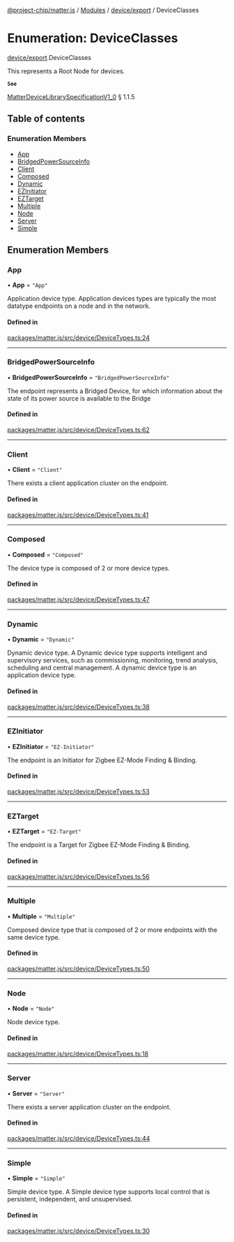 [@project-chip/matter.js](../README.md) / [Modules](../modules.md) / [device/export](../modules/device_export.md) / DeviceClasses

# Enumeration: DeviceClasses

[device/export](../modules/device_export.md).DeviceClasses

This represents a Root Node for devices.

**`See`**

[MatterDeviceLibrarySpecificationV1_0](../interfaces/spec_export.MatterDeviceLibrarySpecificationV1_0.md) § 1.1.5

## Table of contents

### Enumeration Members

- [App](device_export.DeviceClasses.md#app)
- [BridgedPowerSourceInfo](device_export.DeviceClasses.md#bridgedpowersourceinfo)
- [Client](device_export.DeviceClasses.md#client)
- [Composed](device_export.DeviceClasses.md#composed)
- [Dynamic](device_export.DeviceClasses.md#dynamic)
- [EZInitiator](device_export.DeviceClasses.md#ezinitiator)
- [EZTarget](device_export.DeviceClasses.md#eztarget)
- [Multiple](device_export.DeviceClasses.md#multiple)
- [Node](device_export.DeviceClasses.md#node)
- [Server](device_export.DeviceClasses.md#server)
- [Simple](device_export.DeviceClasses.md#simple)

## Enumeration Members

### App

• **App** = ``"App"``

Application device type.
Application devices types are typically the most datatype endpoints on a node and in the network.

#### Defined in

[packages/matter.js/src/device/DeviceTypes.ts:24](https://github.com/project-chip/matter.js/blob/ac2c2688/packages/matter.js/src/device/DeviceTypes.ts#L24)

___

### BridgedPowerSourceInfo

• **BridgedPowerSourceInfo** = ``"BridgedPowerSourceInfo"``

The endpoint represents a Bridged Device, for which information about the state of
its power source is available to the Bridge

#### Defined in

[packages/matter.js/src/device/DeviceTypes.ts:62](https://github.com/project-chip/matter.js/blob/ac2c2688/packages/matter.js/src/device/DeviceTypes.ts#L62)

___

### Client

• **Client** = ``"Client"``

There exists a client application cluster on the endpoint.

#### Defined in

[packages/matter.js/src/device/DeviceTypes.ts:41](https://github.com/project-chip/matter.js/blob/ac2c2688/packages/matter.js/src/device/DeviceTypes.ts#L41)

___

### Composed

• **Composed** = ``"Composed"``

The device type is composed of 2 or more device types.

#### Defined in

[packages/matter.js/src/device/DeviceTypes.ts:47](https://github.com/project-chip/matter.js/blob/ac2c2688/packages/matter.js/src/device/DeviceTypes.ts#L47)

___

### Dynamic

• **Dynamic** = ``"Dynamic"``

Dynamic device type.
A Dynamic device type supports intelligent and supervisory services, such as commissioning,
monitoring, trend analysis, scheduling and central management. A dynamic device type is an
application device type.

#### Defined in

[packages/matter.js/src/device/DeviceTypes.ts:38](https://github.com/project-chip/matter.js/blob/ac2c2688/packages/matter.js/src/device/DeviceTypes.ts#L38)

___

### EZInitiator

• **EZInitiator** = ``"EZ-Initiator"``

The endpoint is an Initiator for Zigbee EZ-Mode Finding & Binding.

#### Defined in

[packages/matter.js/src/device/DeviceTypes.ts:53](https://github.com/project-chip/matter.js/blob/ac2c2688/packages/matter.js/src/device/DeviceTypes.ts#L53)

___

### EZTarget

• **EZTarget** = ``"EZ-Target"``

The endpoint is a Target for Zigbee EZ-Mode Finding & Binding.

#### Defined in

[packages/matter.js/src/device/DeviceTypes.ts:56](https://github.com/project-chip/matter.js/blob/ac2c2688/packages/matter.js/src/device/DeviceTypes.ts#L56)

___

### Multiple

• **Multiple** = ``"Multiple"``

Composed device type that is composed of 2 or more endpoints with the same device type.

#### Defined in

[packages/matter.js/src/device/DeviceTypes.ts:50](https://github.com/project-chip/matter.js/blob/ac2c2688/packages/matter.js/src/device/DeviceTypes.ts#L50)

___

### Node

• **Node** = ``"Node"``

Node device type.

#### Defined in

[packages/matter.js/src/device/DeviceTypes.ts:18](https://github.com/project-chip/matter.js/blob/ac2c2688/packages/matter.js/src/device/DeviceTypes.ts#L18)

___

### Server

• **Server** = ``"Server"``

There exists a server application cluster on the endpoint.

#### Defined in

[packages/matter.js/src/device/DeviceTypes.ts:44](https://github.com/project-chip/matter.js/blob/ac2c2688/packages/matter.js/src/device/DeviceTypes.ts#L44)

___

### Simple

• **Simple** = ``"Simple"``

Simple device type.
A Simple device type supports local control that is persistent, independent, and unsupervised.

#### Defined in

[packages/matter.js/src/device/DeviceTypes.ts:30](https://github.com/project-chip/matter.js/blob/ac2c2688/packages/matter.js/src/device/DeviceTypes.ts#L30)
